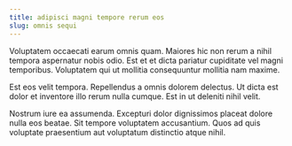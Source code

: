 ```yaml
---
title: adipisci magni tempore rerum eos
slug: omnis sequi
---
```


Voluptatem occaecati earum omnis quam. Maiores hic non rerum a nihil tempora aspernatur nobis odio. Est et et dicta pariatur cupiditate vel magni temporibus. Voluptatem qui ut mollitia consequuntur mollitia nam maxime.

Est eos velit tempora. Repellendus a omnis dolorem delectus. Ut dicta est dolor et inventore illo rerum nulla cumque. Est in ut deleniti nihil velit.

Nostrum iure ea assumenda. Excepturi dolor dignissimos placeat dolore nulla eos beatae. Sit tempore voluptatem accusantium. Quos ad quis voluptate praesentium aut voluptatum distinctio atque nihil.
